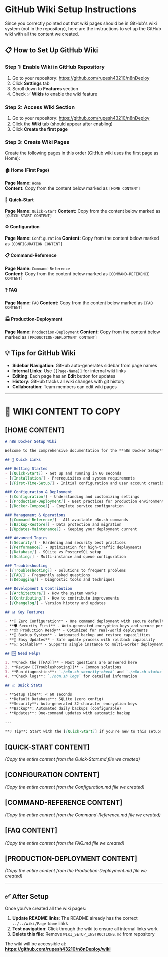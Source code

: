 # GitHub Wiki Setup Instructions

Since you correctly pointed out that wiki pages should be in GitHub's wiki system (not in the repository), here are the instructions to set up the GitHub wiki with all the content we created.

## 📋 How to Set Up GitHub Wiki

### Step 1: Enable Wiki in GitHub Repository
1. Go to your repository: https://github.com/rupesh43210/n8nDeploy
2. Click **Settings** tab
3. Scroll down to **Features** section
4. Check ✅ **Wikis** to enable the wiki feature

### Step 2: Access Wiki Section
1. Go to your repository: https://github.com/rupesh43210/n8nDeploy  
2. Click the **Wiki** tab (should appear after enabling)
3. Click **Create the first page**

### Step 3: Create Wiki Pages
Create the following pages in this order (GitHub wiki uses the first page as Home):

#### 🏠 **Home** (First Page)
**Page Name:** `Home`  
**Content:** Copy from the content below marked as `[HOME CONTENT]`

#### 🚀 **Quick-Start**
**Page Name:** `Quick-Start`
**Content:** Copy from the content below marked as `[QUICK-START CONTENT]`

#### ⚙️ **Configuration** 
**Page Name:** `Configuration`
**Content:** Copy from the content below marked as `[CONFIGURATION CONTENT]`

#### 📋 **Command-Reference**
**Page Name:** `Command-Reference`  
**Content:** Copy from the content below marked as `[COMMAND-REFERENCE CONTENT]`

#### ❓ **FAQ**
**Page Name:** `FAQ`
**Content:** Copy from the content below marked as `[FAQ CONTENT]`

#### 🏭 **Production-Deployment**
**Page Name:** `Production-Deployment`
**Content:** Copy from the content below marked as `[PRODUCTION-DEPLOYMENT CONTENT]`

## 💡 Tips for GitHub Wiki

- **Sidebar Navigation**: GitHub auto-generates sidebar from page names
- **Internal Links**: Use `[[Page-Name]]` for internal wiki links  
- **Editing**: Each page has an **Edit** button for updates
- **History**: GitHub tracks all wiki changes with git history
- **Collaboration**: Team members can edit wiki pages

---

# 📄 WIKI CONTENT TO COPY

## [HOME CONTENT]
```markdown
# n8n Docker Setup Wiki

Welcome to the comprehensive documentation for the **n8n Docker Setup** - a production-ready, zero-configuration deployment solution for n8n workflow automation.

## 🚀 Quick Links

### Getting Started
- [[Quick-Start]] - Get up and running in 60 seconds
- [[Installation]] - Prerequisites and system requirements
- [[First-Time-Setup]] - Initial configuration and user account creation

### Configuration & Deployment
- [[Configuration]] - Understanding and customizing settings
- [[Production-Deployment]] - Best practices for production environments
- [[Docker-Compose]] - Complete service configuration

### Management & Operations
- [[Command-Reference]] - All available n8n.sh commands
- [[Backup-Restore]] - Data protection and migration
- [[Updates-Maintenance]] - Keeping your deployment current

### Advanced Topics
- [[Security]] - Hardening and security best practices
- [[Performance]] - Optimization for high-traffic deployments
- [[Database]] - SQLite vs PostgreSQL setup
- [[Scaling]] - Multi-instance and queue configuration

### Troubleshooting
- [[Troubleshooting]] - Solutions to frequent problems
- [[FAQ]] - Frequently asked questions
- [[Debugging]] - Diagnostic tools and techniques

### Development & Contribution
- [[Architecture]] - How the system works
- [[Contributing]] - How to contribute improvements
- [[Changelog]] - Version history and updates

## 📊 Key Features

- **🔧 Zero Configuration** - One command deployment with secure defaults
- **🛡️ Security First** - Auto-generated encryption keys and secure permissions
- **📦 Production Ready** - Optimized for real-world deployments
- **💾 Backup System** - Automated backup and restore capabilities
- **🔄 Easy Updates** - Safe update process with rollback capability
- **📈 Scalable** - Supports single instance to multi-worker deployments

## 🆘 Need Help?

1. **Check the [[FAQ]]** - Most questions are answered here
2. **Review [[Troubleshooting]]** - Common solutions
3. **Run diagnostics**: `./n8n.sh security-check` and `./n8n.sh status`
4. **Check logs**: `./n8n.sh logs` for detailed information

## 📈 Quick Stats

- **Setup Time**: < 60 seconds
- **Default Database**: SQLite (zero config)
- **Security**: Auto-generated 32-character encryption keys
- **Backup**: Automated daily backups (configurable)
- **Updates**: One-command updates with automatic backup

---

**💡 Tip**: Start with the [[Quick-Start]] if you're new to this setup!
```

## [QUICK-START CONTENT]
*(Copy the entire content from the Quick-Start.md file we created)*

## [CONFIGURATION CONTENT]  
*(Copy the entire content from the Configuration.md file we created)*

## [COMMAND-REFERENCE CONTENT]
*(Copy the entire content from the Command-Reference.md file we created)*

## [FAQ CONTENT]
*(Copy the entire content from the FAQ.md file we created)*

## [PRODUCTION-DEPLOYMENT CONTENT]
*(Copy the entire content from the Production-Deployment.md file we created)*

---

## ✅ After Setup

Once you've created all the wiki pages:

1. **Update README links**: The README already has the correct `../../wiki/Page-Name` links
2. **Test navigation**: Click through the wiki to ensure all internal links work
3. **Delete this file**: Remove `WIKI_SETUP_INSTRUCTIONS.md` from repository

The wiki will be accessible at: **https://github.com/rupesh43210/n8nDeploy/wiki**